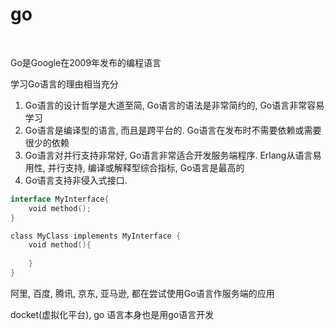 # go

<br/>

Go是Google在2009年发布的编程语言

学习Go语言的理由相当充分
1) Go语言的设计哲学是大道至简, Go语言的语法是非常简约的, Go语言非常容易学习
2) Go语言是编译型的语言, 而且是跨平台的. Go语言在发布时不需要依赖或需要很少的依赖
3) Go语言对并行支持非常好, Go语言非常适合开发服务端程序. Erlang从语言易用性, 并行支持, 编译或解释型综合指标, Go语言是最高的
4) Go语言支持非侵入式接口.

```go
interface MyInterface{
    void method();
}

class MyClass implements MyInterface {
    void method(){
    
    }
}
```

阿里, 百度, 腾讯, 京东, 亚马逊, 都在尝试使用Go语言作服务端的应用

docket(虚拟化平台), go 语言本身也是用go语言开发
